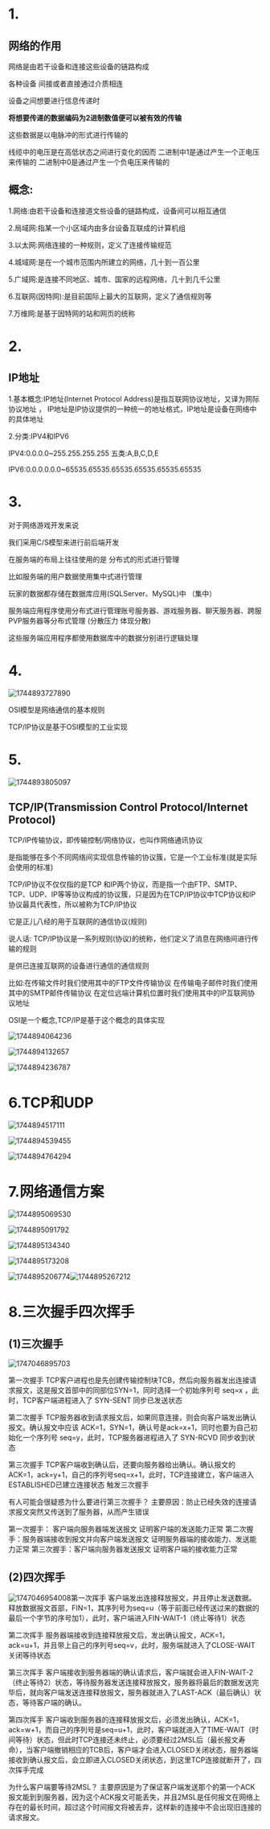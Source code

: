 # 1.

## 网络的作用

网络是由若干设备和连接这些设备的链路构成

各种设备 间接或者直接通过介质相连

设备之间想要进行信息传递时

**将想要传递的数据编码为2进制数值便可以被有效的传输**

这些数据是以电脉冲的形式进行传输的

线缆中的电压是在高低状态之间进行变化的因而
二进制中1是通过产生一个正电压来传输的
二进制中0是通过产生一个负电压来传输的



## 概念:

1.网络:由若干设备和连接道文些设备的链路构成，设备间可以相互通信

2.局域网:指某一个小区域内由多台设备互联成的计算机组

3.以太网:网络连接的一种规则，定义了连接传输规范

4.城域网:是在一个城市范围内所建立的网络，几十到一百公里

5.广域网:是连接不同地区、城市、国家的远程网络，几十到几千公里

6.互联网(因特网):是目前国际上最大的互联网，定义了通信规则等

7.万维网:是基于因特网的站和网页的统称

# 2.

## IP地址

1.基本概念:IP地址(Internet Protocol Address)是指互联网协议地址，又译为网际协议地址  ， IP地址是IP协议提供的一种统一的地址格式，IP地址是设备在网络中的具体地址

2.分类:IPV4和IPV6

IPV4:0.0.0.0~255.255.255.255  五类:A,B,C,D,E

IPV6:0.0.0.0.0.0~65535.65535.65535.65535.65535.65535





# 3.

对于网络游戏开发来说

我们采用C/S模型来进行前后端开发

在服务端的布局上往往使用的是
分布式的形式进行管理

比如服务端的用户数据使用集中式进行管理    

玩家的数据都存储在数据库应用(SQLServer、MySQL)中   （集中）

服务端应用程序使用分布式进行管理账号服务器、游戏服务器、聊天服务器、跨服PVP服务器等分布式管理  (分散压力  体现分散)

这些服务端应用程序都使用数据库中的数据分别进行逻辑处理

# 4.

![1744893727890](./网络基础知识.assets/1744893727890.png)

OSI模型是网络通信的基本规则

TCP/IP协议是基于OSI模型的工业实现

# 5.

![1744893805097](./网络基础知识.assets/1744893805097.png)

## TCP/lP(Transmission Control Protocol/Internet Protocol)

TCP/IP传输协议，即传输控制/网络协议，也叫作网络通讯协议

是指能够在多个不同网络间实现信息传输的协议簇，它是一个工业标准(就是实际会使用的标准)

TCP/IP协议不仅仅指的是TCP 和IP两个协议，而是指一个由FTP、SMTP、TCP、UDP、IP等等协议构成的协议簇，只是因为在TCP/IP协议中TCP协议和IP协议最具代表性，所以被称为TCP/IP协议

它是正儿八经的用于互联网的通信协议(规则)

说人话:
TCP/IP协议是一系列规则(协议)的统称，他们定义了消息在网络间进行传输的规则

是供已连接互联网的设备进行通信的通信规则

比如:在传输文件时我们使用其中的FTP文件传输协议
在传输电子邮件时我们使用其中的SMTP邮件传输协议
在定位远端计算机位置时我们使用其中的IP互联网协议地址



OSI是一个概念,TCP/IP是基于这个概念的具体实现

![1744894064236](./网络基础知识.assets/1744894064236.png)



![1744894132657](./网络基础知识.assets/1744894132657.png)

![1744894236787](./网络基础知识.assets/1744894236787.png)



# 6.TCP和UDP

![1744894517111](./网络基础知识.assets/1744894517111.png)

![1744894539455](./网络基础知识.assets/1744894539455.png)

![1744894764294](./网络基础知识.assets/1744894764294.png)

# 7.网络通信方案

![1744895069530](./网络基础知识.assets/1744895069530.png)

![1744895091792](./网络基础知识.assets/1744895091792.png)

![1744895134340](./网络基础知识.assets/1744895134340.png)

![1744895173208](./网络基础知识.assets/1744895173208.png)

![1744895206774](./网络基础知识.assets/1744895206774.png)![1744895267212](./网络基础知识.assets/1744895267212.png)

# 8.三次握手四次挥手

## (1)三次握手

![1747046895703](网络基础知识.assets/1747046895703.png)

第一次握手 TCP客户进程也是先创建传输控制块TCB，然后向服务器发出连接请求报文，这是报文首部中的同部位SYN=1，同时选择一个初始序列号 seq=x ，此时，TCP客户端进程进入了 SYN-SENT 同步已发送状态

第二次握手 TCP服务器收到请求报文后，如果同意连接，则会向客户端发出确认报文。确认报文中应该 ACK=1，SYN=1，确认号是ack=x+1，同时也要为自己初始化一个序列号 seq=y，此时，TCP服务器进程进入了 SYN-RCVD 同步收到状态

第三次握手 TCP客户端收到确认后，还要向服务器给出确认。确认报文的ACK=1，ack=y+1，自己的序列号seq=x+1，此时，TCP连接建立，客户端进入ESTABLISHED已建立连接状态 触发三次握手

有人可能会很疑惑为什么要进行第三次握手？
主要原因：防止已经失效的连接请求报文突然又传送到了服务器，从而产生错误

第一次握手： 客户端向服务器端发送报文
证明客户端的发送能力正常
第二次握手：服务器端接收到报文并向客户端发送报文
证明服务器端的接收能力、发送能力正常
第三次握手：客户端向服务器发送报文
证明客户端的接收能力正常

## (2)四次挥手

![1747046954008](网络基础知识.assets/1747046954008.png)第一次挥手 客户端发出连接释放报文，并且停止发送数据。释放数据报文首部，FIN=1，其序列号为seq=u（等于前面已经传送过来的数据的最后一个字节的序号加1），此时，客户端进入FIN-WAIT-1（终止等待1）状态

第二次挥手 服务器端接收到连接释放报文后，发出确认报文，ACK=1，ack=u+1，并且带上自己的序列号seq=v，此时，服务端就进入了CLOSE-WAIT 关闭等待状态

第三次挥手 客户端接收到服务器端的确认请求后，客户端就会进入FIN-WAIT-2（终止等待2）状态，等待服务器发送连接释放报文，服务器将最后的数据发送完毕后，就向客户端发送连接释放报文，服务器就进入了LAST-ACK（最后确认）状态，等待客户端的确认。

第四次挥手 客户端收到服务器的连接释放报文后，必须发出确认，ACK=1，ack=w+1，而自己的序列号是seq=u+1，此时，客户端就进入了TIME-WAIT（时间等待）状态，但此时TCP连接还未终止，必须要经过2MSL后（最长报文寿命），当客户端撤销相应的TCB后，客户端才会进入CLOSED关闭状态，服务器端接收到确认报文后，会立即进入CLOSED关闭状态，到这里TCP连接就断开了，四次挥手完成

为什么客户端要等待2MSL？
主要原因是为了保证客户端发送那个的第一个ACK报文能到到服务器，因为这个ACK报文可能丢失，并且2MSL是任何报文在网络上存在的最长时间，超过这个时间报文将被丢弃，这样新的连接中不会出现旧连接的请求报文。

